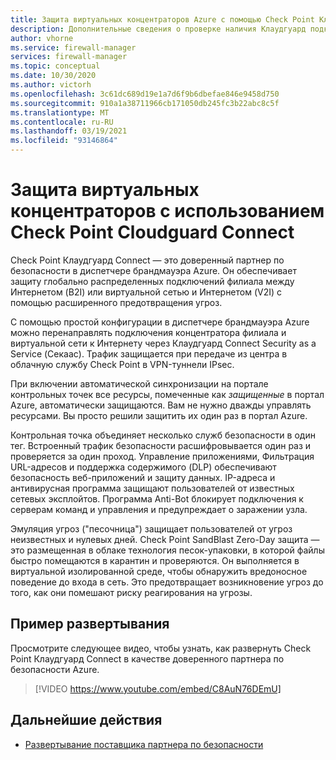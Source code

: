 ```yaml
---
title: Защита виртуальных концентраторов Azure с помощью Check Point Клаудгуард Connect
description: Дополнительные сведения о проверке наличия Клаудгуард подключение к защищенным виртуальным концентраторам Azure
author: vhorne
ms.service: firewall-manager
services: firewall-manager
ms.topic: conceptual
ms.date: 10/30/2020
ms.author: victorh
ms.openlocfilehash: 3c61dc689d19e1a7d6f9b6dbefae846e9458d750
ms.sourcegitcommit: 910a1a38711966cb171050db245fc3b22abc8c5f
ms.translationtype: MT
ms.contentlocale: ru-RU
ms.lasthandoff: 03/19/2021
ms.locfileid: "93146864"
---
```

# <a name="secure-virtual-hubs-using-check-point-cloudguard-connect"></a>Защита виртуальных концентраторов с использованием Check Point Cloudguard Connect

Check Point Клаудгуард Connect — это доверенный партнер по безопасности в диспетчере брандмауэра Azure. Он обеспечивает защиту глобально распределенных подключений филиала между Интернетом (B2I) или виртуальной сетью и Интернетом (V2I) с помощью расширенного предотвращения угроз. 

С помощью простой конфигурации в диспетчере брандмауэра Azure можно перенаправлять подключения концентратора филиала и виртуальной сети к Интернету через Клаудгуард Connect Security as a Service (Секаас). Трафик защищается при передаче из центра в облачную службу Check Point в VPN-туннели IPsec.

При включении автоматической синхронизации на портале контрольных точек все ресурсы, помеченные как *защищенные* в портал Azure, автоматически защищаются. Вам не нужно дважды управлять ресурсами. Вы просто решили защитить их один раз в портал Azure.

Контрольная точка объединяет несколько служб безопасности в один тег. Встроенный трафик безопасности расшифровывается один раз и проверяется за один проход. Управление приложениями, Фильтрация URL-адресов и поддержка содержимого (DLP) обеспечивают безопасность веб-приложений и защиту данных. IP-адреса и антивирусная программа защищают пользователей от известных сетевых эксплойтов. Программа Anti-Bot блокирует подключения к серверам команд и управления и предупреждает о заражении узла.

Эмуляция угроз ("песочница") защищает пользователей от угроз неизвестных и нулевых дней. Check Point SandBlast Zero-Day защита — это размещенная в облаке технология песок-упаковки, в которой файлы быстро помещаются в карантин и проверяются. Он выполняется в виртуальной изолированной среде, чтобы обнаружить вредоносное поведение до входа в сеть. Это предотвращает возникновение угроз до того, как они помешают риску реагирования на угрозы. 

## <a name="deployment-example"></a>Пример развертывания

Просмотрите следующее видео, чтобы узнать, как развернуть Check Point Клаудгуард Connect в качестве доверенного партнера по безопасности Azure.

> [!VIDEO https://www.youtube.com/embed/C8AuN76DEmU]

## <a name="next-steps"></a>Дальнейшие действия

- [Развертывание поставщика партнера по безопасности](deploy-trusted-security-partner.md)
